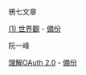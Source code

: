 
鴉七文章

[(1) 世界觀](https://blog.yorkxin.org/2013/09/30/oauth2-1-introduction) - [備份](https://www.evernote.com/shard/s54/nl/5781296/675cd088-fcee-4afa-b3ce-a2e368545d4f?title=%E7%90%86%E8%A7%A3OAuth%202.0%20-%20%E9%98%AE%E4%B8%80%E5%B3%B0%E7%9A%84%E7%BD%91%E7%BB%9C%E6%97%A5%E5%BF%97)



阮一峰

[理解OAuth 2.0](http://www.ruanyifeng.com/blog/2014/05/oauth_2_0.html) - [備份](https://www.evernote.com/shard/s54/sh/6352ecce-3de9-4be3-ae97-08ab65b2fdd8/08ecd3bbaca1502f0c5905da52dea88c)